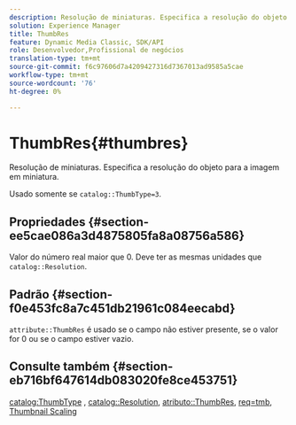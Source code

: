 ```yaml
---
description: Resolução de miniaturas. Especifica a resolução do objeto para a imagem em miniatura.
solution: Experience Manager
title: ThumbRes
feature: Dynamic Media Classic, SDK/API
role: Desenvolvedor,Profissional de negócios
translation-type: tm+mt
source-git-commit: f6c97606d7a4209427316d7367013ad9585a5cae
workflow-type: tm+mt
source-wordcount: '76'
ht-degree: 0%

---
```



# ThumbRes{#thumbres}

Resolução de miniaturas. Especifica a resolução do objeto para a imagem em miniatura.

Usado somente se `catalog::ThumbType=3`.

## Propriedades {#section-ee5cae086a3d4875805fa8a08756a586}

Valor do número real maior que 0. Deve ter as mesmas unidades que `catalog::Resolution`.

## Padrão {#section-f0e453fc8a7c451db21961c084eecabd}

`attribute::ThumbRes` é usado se o campo não estiver presente, se o valor for 0 ou se o campo estiver vazio.

## Consulte também {#section-eb716bf647614db083020fe8ce453751}

[catalog:ThumbType](../../../../../../is-api/image-catalog/image-serving-api-ref/c-image-catalog-reference/c-image-svg-data-reference/c-image-data-reference/r-thumbtype-cat.md#reference-41149ddffc8749cba2f8d9c8e2611e03) ,  [catalog::Resolution](../../../../../../is-api/image-catalog/image-serving-api-ref/c-image-catalog-reference/c-image-svg-data-reference/c-image-data-reference/r-resolution-cat.md#reference-de489f5f36b64bd0831749546f8728e1),  [atributo::ThumbRes](../../../../../../is-api/image-catalog/image-serving-api-ref/c-image-catalog-reference/c-attributes-reference/r-thumbres.md#reference-ac36cbbd0c8c433ebf7f515e54846501),  [req=tmb](../../../../../../is-api/http-ref/image-serving-api-ref/c-http-protocol-reference/c-command-reference/r-req/r-req.md#reference-907cdb4a97034db7ad94695f25552e76),  [Thumbnail Scaling](../../../../../../is-api/http-ref/image-serving-api-ref/c-http-protocol-reference/c-notes-on-server-behavior/r-thumbnail-scaling.md#reference-0f71817f721d4913b34816758d69b07f)
